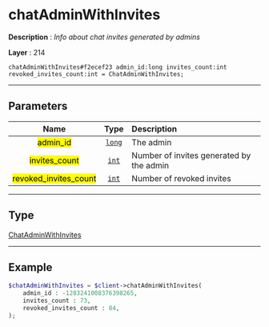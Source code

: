 # chatAdminWithInvites

**Description** : *Info about chat invites generated by admins*

**Layer** : 214

```tl
chatAdminWithInvites#f2ecef23 admin_id:long invites_count:int revoked_invites_count:int = ChatAdminWithInvites;
```

---

## Parameters

| Name | Type | Description |
| :---: | :---: | :--- |
| <mark>admin_id</mark> | [`long`](type/long) | The admin |
| <mark>invites_count</mark> | [`int`](type/int) | Number of invites generated by the admin |
| <mark>revoked_invites_count</mark> | [`int`](type/int) | Number of revoked invites |

---

## Type

[ChatAdminWithInvites](type/ChatAdminWithInvites)

---

## Example

```php
$chatAdminWithInvites = $client->chatAdminWithInvites(
	admin_id : -1283241008376398265,
	invites_count : 73,
	revoked_invites_count : 84,
);
```